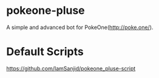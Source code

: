 # pokeone-pluse
A simple and advanced bot for PokeOne(http://poke.one/).

# Default Scripts
https://github.com/IamSanjid/pokeone_pluse-script
